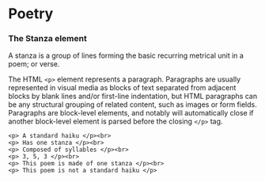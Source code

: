 # Poetry

### The Stanza element

A stanza is a group of lines forming the basic recurring metrical unit in a poem; or verse.

The HTML `<p>` element represents a paragraph. Paragraphs are usually represented in visual media as blocks of text separated from adjacent blocks by blank lines and/or first-line indentation, but HTML paragraphs can be any structural grouping of related content, such as images or form fields.
Paragraphs are block-level elements, and notably will automatically close if another block-level element is parsed before the closing `</p>` tag.

```
<p> A standard haiku </p><br>
<p> Has one stanza </p><br>
<p> Composed of syllables </p><br>
<p> 3, 5, 3 </p><br>
<p> This poem is made of one stanza </p><br>
<p> This poem is not a standard haiku </p>
```
